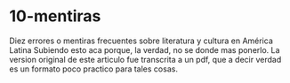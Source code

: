 # 10-mentiras
Diez errores o mentiras frecuentes sobre literatura y cultura en América Latina
Subiendo esto aca porque, la verdad, no se donde mas ponerlo. La version original de este articulo fue transcrita a un pdf, que a decir verdad es un formato poco practico para tales cosas.
